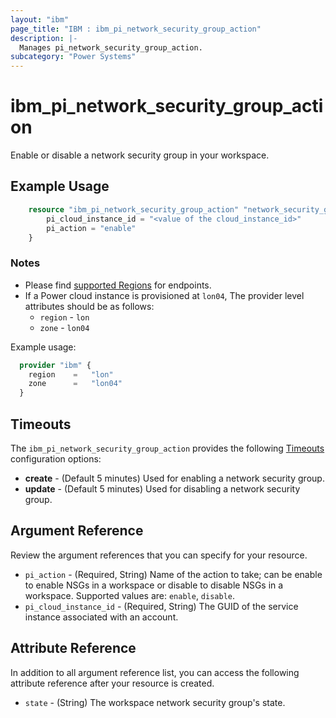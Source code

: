 ```yaml
---
layout: "ibm"
page_title: "IBM : ibm_pi_network_security_group_action"
description: |-
  Manages pi_network_security_group_action.
subcategory: "Power Systems"
---
```


# ibm_pi_network_security_group_action

Enable or disable a network security group in your workspace.

## Example Usage

```terraform
    resource "ibm_pi_network_security_group_action" "network_security_group_action" {
        pi_cloud_instance_id = "<value of the cloud_instance_id>"
        pi_action = "enable"
    }
```

### Notes

- Please find [supported Regions](https://cloud.ibm.com/apidocs/power-cloud#endpoint) for endpoints.
- If a Power cloud instance is provisioned at `lon04`, The provider level attributes should be as follows:
  - `region` - `lon`
  - `zone` - `lon04`
  
Example usage:

  ```terraform
    provider "ibm" {
      region    =   "lon"
      zone      =   "lon04"
    }
  ```

## Timeouts

The `ibm_pi_network_security_group_action` provides the following [Timeouts](https://www.terraform.io/docs/language/resources/syntax.html) configuration options:

- **create** - (Default 5 minutes) Used for enabling a network security group.
- **update** - (Default 5 minutes) Used for disabling a network security group.

## Argument Reference

Review the argument references that you can specify for your resource.

- `pi_action` - (Required, String) Name of the action to take; can be enable to enable NSGs in a workspace or disable to disable NSGs in a workspace. Supported values are: `enable`, `disable`.
- `pi_cloud_instance_id` - (Required, String) The GUID of the service instance associated with an account.

## Attribute Reference

In addition to all argument reference list, you can access the following attribute reference after your resource is created.

- `state` - (String) The workspace network security group's state.
